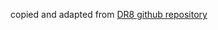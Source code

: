 copied and adapted from [DR8 github repository](https://github.com/hexagon-robotics/DR8/blob/master/HEXAGON-ROBOTICS.pretty/JAE-DX07S024JJ3R1300.kicad_mod)